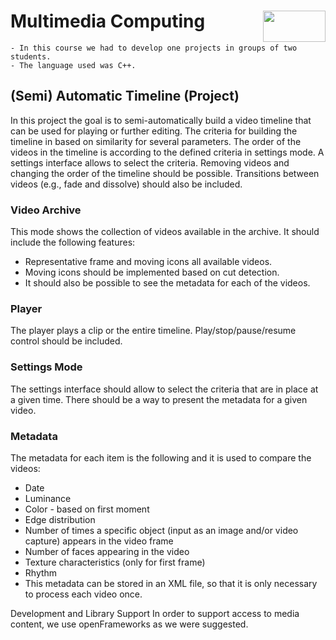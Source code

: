 # Multimedia Computing <img align="right" width="100" height="50" src="https://camo.githubusercontent.com/b2029ffe76b249d5bdd72d48611937651db6a96a/68747470733a2f2f692e696d6775722e636f6d2f4c304e4c616a582e706e67">

    - In this course we had to develop one projects in groups of two students.
    - The language used was C++.

## (Semi) Automatic Timeline (Project)

In this project the goal is to semi-automatically build a video timeline that can be used for playing or further editing. 
The criteria for building the timeline in based on similarity for several parameters.
The order of the videos in the timeline is according to the defined criteria in settings mode. 
A settings interface allows to select the criteria. Removing videos and changing the order of the timeline should be possible. 
Transitions between videos (e.g., fade and dissolve) should also be included.

### Video Archive

This mode shows the collection of videos available in the archive. 
It should include the following features: 
* Representative frame and moving icons all available videos. 
* Moving icons should be implemented based on cut detection. 
* It should also be possible to see the metadata for each of the videos.

### Player

The player plays a clip or the entire timeline. Play/stop/pause/resume control should be included.

### Settings Mode

The settings interface should allow to select the criteria that are in place at a given time. 
There should be a way to present the metadata for a given video.

### Metadata

The metadata for each item is the following and it is used to compare the videos:

* Date
* Luminance
* Color - based on first moment 
* Edge distribution
* Number of times a specific object (input as an image and/or video capture) appears in the video frame
* Number of faces appearing in the video
* Texture characteristics (only for first frame)
* Rhythm 
* This metadata can be stored in an XML file, so that it is only necessary to process each video once.

Development and Library Support
In order to support access to media content, we use openFrameworks as we were suggested. 
